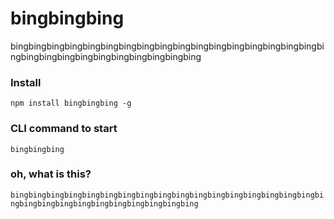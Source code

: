 # bingbingbing
bingbingbingbingbingbingbingbingbingbingbingbingbingbingbingbingbingbingbingbingbingbingbingbingbingbingbingbing

### Install
`npm install bingbingbing -g`

### CLI command to start
`bingbingbing`

### oh, what is this?
`bingbingbingbingbingbingbingbingbingbingbingbingbingbingbingbingbingbingbingbingbingbingbingbingbingbingbingbing`
